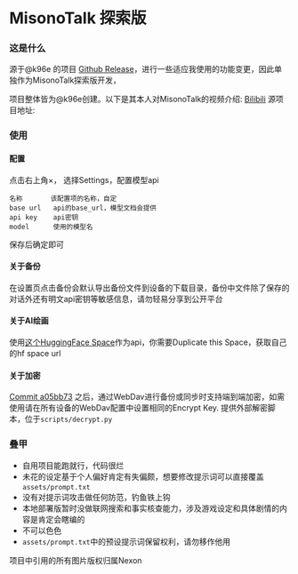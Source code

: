 # MisonoTalk 探索版

### 这是什么
源于@k96e  的项目 [Github Release](https://github.com/k96e/MisonoTalk/releases)，进行一些适应我使用的功能变更，因此单独作为MisonoTalk探索版开发，  

项目整体皆为@k96e创建。以下是其本人对MisonoTalk的视频介绍:
 [Bilibili](https://www.bilibili.com/video/BV1YBvXenEZK)
源项目地址:


### 使用
#### 配置
 点击右上角×， 选择Settings，配置模型api
 ```
 名称       该配置项的名称，自定
 base url   api的base_url，模型文档会提供
 api key    api密钥
 model      使用的模型名
 ```
 保存后确定即可

#### 关于备份
 在设置页点击备份会默认导出备份文件到设备的下载目录，备份中文件除了保存的对话外还有明文api密钥等敏感信息，请勿轻易分享到公开平台

#### 关于AI绘画
 使用[这个HuggingFace Space](https://r3gm-diffusecraft.hf.space/)作为api，你需要Duplicate this Space，获取自己的hf space url

#### 关于加密
 [Commit a05bb73](https://github.com/k96e/MisonoTalk/commit/a05bb737e8598ecdde6c2c3fd7cdbf6d3ebf55e8) 之后，通过WebDav进行备份或同步时支持端到端加密，如需使用请在所有设备的WebDav配置中设置相同的Encrypt Key. 提供外部解密脚本，位于`scripts/decrypt.py`

### 叠甲
- 自用项目能跑就行，代码很烂
- 未花的设定基于个人偏好肯定有失偏颇，想要修改提示词可以直接覆盖`assets/prompt.txt`
- 没有对提示词攻击做任何防范，钓鱼铁上钩
- 本地部署版暂时没做联网搜索和事实核查能力，涉及游戏设定和具体剧情的内容是肯定会瞎编的
- 不可以色色
- `assets/prompt.txt`中的预设提示词保留权利，请勿移作他用

项目中引用的所有图片版权归属Nexon
